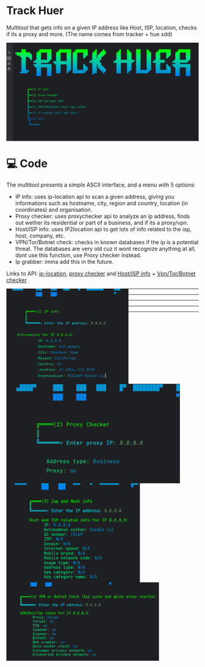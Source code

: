 # Track Huer
Multitool that gets info on a given IP address like Host, ISP, location, checks if its a proxy and more. (The name comes from tracker + hue xdd)

<img align="middle" src="media/trackhuer5.png" width="600" />

# 💻 Code
The multitool presents a simple ASCII interface, and a menu with 5 options:

- IP info: uses ip-location api to scan a given address, giving you informations such as hostname, city, region and country, location (in coordinates) and organisation.
- Proxy checker: uses proxychecker api to analyze an ip address, finds out wether its residential or part of a business, and if its a proxy/vpn.
- Host/ISP info: uses IP2location api to get lots of info related to the isp, host, company, etc.
- VPN/Tor/Botnet check: checks in known databases if the ip is a potential threat. The databases are very old cuz it wont recognize anything at all, dont use this function, use Proxy checker instead. 
- Ip grabber: imma add this in the future. 

Links to API: [ip-location](https://api.iplocation.net/), [proxy checker](https://proxycheck.io/) and [Host/ISP info](https://www.ip2location.io/) + [Vpn/Tor/Botnet checker](https://www.ip2location.io/)

<img align="left" src="media/trackhuer3.png" width="320" />
<img align="left" src="media/trackhuer4.png" width="455" />
<p> </p> 

---

---

---

---

---

<img align="left" src="media/trackhuer6.png" width="350" /> 


<img align="left" src="media/trackhuer7.png" width="400" />
